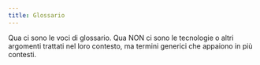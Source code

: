 ```yaml
---
title: Glossario
---
```


Qua ci sono le voci di glossario.
Qua NON ci sono le tecnologie o altri argomenti trattati nel loro contesto, ma termini generici che appaiono in più contesti.